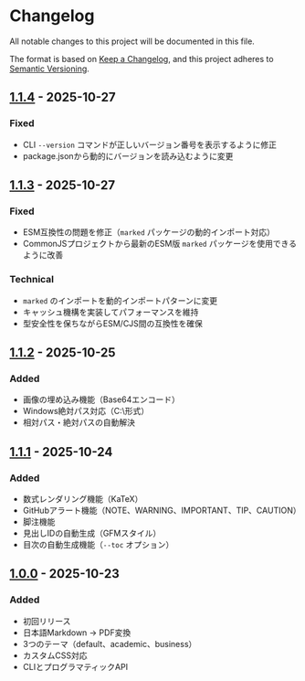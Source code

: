# Changelog

All notable changes to this project will be documented in this file.

The format is based on [Keep a Changelog](https://keepachangelog.com/en/1.0.0/),
and this project adheres to [Semantic Versioning](https://semver.org/spec/v2.0.0.html).

## [1.1.4] - 2025-10-27

### Fixed
- CLI `--version` コマンドが正しいバージョン番号を表示するように修正
- package.jsonから動的にバージョンを読み込むように変更

## [1.1.3] - 2025-10-27

### Fixed
- ESM互換性の問題を修正（`marked` パッケージの動的インポート対応）
- CommonJSプロジェクトから最新のESM版 `marked` パッケージを使用できるように改善

### Technical
- `marked` のインポートを動的インポートパターンに変更
- キャッシュ機構を実装してパフォーマンスを維持
- 型安全性を保ちながらESM/CJS間の互換性を確保

## [1.1.2] - 2025-10-25

### Added
- 画像の埋め込み機能（Base64エンコード）
- Windows絶対パス対応（C:\形式）
- 相対パス・絶対パスの自動解決

## [1.1.1] - 2025-10-24

### Added
- 数式レンダリング機能（KaTeX）
- GitHubアラート機能（NOTE、WARNING、IMPORTANT、TIP、CAUTION）
- 脚注機能
- 見出しIDの自動生成（GFMスタイル）
- 目次の自動生成機能（`--toc` オプション）

## [1.0.0] - 2025-10-23

### Added
- 初回リリース
- 日本語Markdown → PDF変換
- 3つのテーマ（default、academic、business）
- カスタムCSS対応
- CLIとプログラマティックAPI

[1.1.4]: https://github.com/j2masamitu/md2pdf-ja/compare/v1.1.3...v1.1.4
[1.1.3]: https://github.com/j2masamitu/md2pdf-ja/compare/v1.1.2...v1.1.3
[1.1.2]: https://github.com/j2masamitu/md2pdf-ja/compare/v1.1.1...v1.1.2
[1.1.1]: https://github.com/j2masamitu/md2pdf-ja/compare/v1.0.0...v1.1.1
[1.0.0]: https://github.com/j2masamitu/md2pdf-ja/releases/tag/v1.0.0
